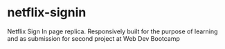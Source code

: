 # netflix-signin
Netflix Sign In page replica. Responsively built for the purpose of learning and as submission for second project at Web Dev Bootcamp
